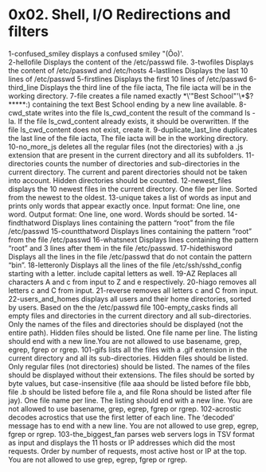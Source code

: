 # 0x02. Shell, I/O Redirections and filters
1-confused_smiley  displays a confused smiley "(Ôo)'.  
2-hellofile Displays the content of the /etc/passwd file.
3-twofiles Displays the content of /etc/passwd and /etc/hosts
4-lastlines Displays the last 10 lines of /etc/passwd
5-firstlines Displays the first 10 lines of /etc/passwd
6-third_line Displays the third line of the file iacta, The file iacta will be in the working directory.
7-file creates a file named exactly \*\\'"Best School"\'\\*$\?\*\*\*\*\*:) containing the text Best School ending by a new line available.
8-cwd_state  writes into the file ls_cwd_content the result of the command ls -la. If the file ls_cwd_content already exists, it should be overwritten. If the file ls_cwd_content does not exist, create it.
9-duplicate_last_line  duplicates the last line of the file iacta, The file iacta will be in the working directory.
10-no_more_js deletes all the regular files (not the directories) with a .js extension that are present in the current directory and all its subfolders.
11-directories counts the number of directories and sub-directories in the current directory. The current and parent directories should not be taken into account. Hidden directories should be counted.
12-newest_files displays the 10 newest files in the current directory. One file per line. Sorted from the newest to the oldest.
13-unique takes a list of words as input and prints only words that appear exactly once. Input format: One line, one word. Output format: One line, one word. Words should be sorted.
14-findthatword Displays lines containing the pattern “root” from the file /etc/passwd
15-countthatword Displays lines containing the pattern “root” from the file /etc/passwd
16-whatsnext Displays lines containing the pattern “root” and 3 lines after them in the file /etc/passwd.
17-hidethisword Displays all the lines in the file /etc/passwd that do not contain the pattern “bin”.
18-letteronly Displays all the lines  of the file /etc/ssh/sshd_config starting with a letter. include capital letters as well.
19-AZ Replaces all characters A and c from input to Z and e respectively.
20-hiago removes all letters c and C from input.
21-reverse removes all letters c and C from input.
22-users_and_homes displays all users and their home directories, sorted by users. Based on the the /etc/passwd file
100-empty_casks finds all empty files and directories in the current directory and all sub-directories. Only the names of the files and directories should be displayed (not the entire path). Hidden files should be listed. One file name per line. The listing should end with a new line.You are not allowed to use basename, grep, egrep, fgrep or rgrep.
101-gifs lists all the files with a .gif extension in the current directory and all its sub-directories. Hidden files should be listed. Only regular files (not directories) should be listed. The names of the files should be displayed without their extensions. The files should be sorted by byte values, but case-insensitive (file aaa should be listed before file bbb, file .b should be listed before file a, and file Rona should be listed after file jay). One file name per line. The listing should end with a new line. You are not allowed to use basename, grep, egrep, fgrep or rgrep.
102-acrostic decodes acrostics that use the first letter of each line. The ‘decoded’ message has to end with a new line. You are not allowed to use grep, egrep, fgrep or rgrep.
103-the_biggest_fan parses web servers logs in TSV format as input and displays the 11 hosts or IP addresses which did the most requests. Order by number of requests, most active host or IP at the top. You are not allowed to use grep, egrep, fgrep or rgrep.
